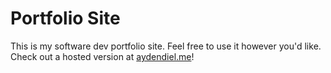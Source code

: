 # Portfolio Site

This is my software dev portfolio site. Feel free to use it however you'd like. Check out a hosted version at [aydendiel.me](http://aydendiel.me/)!